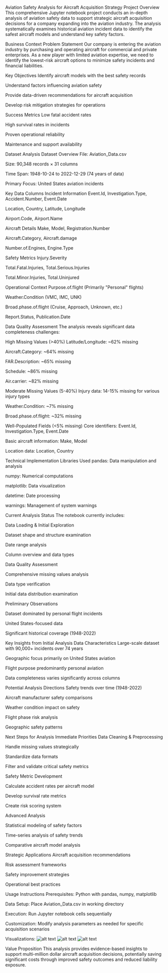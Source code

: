 Aviation Safety Analysis for Aircraft Acquisition Strategy
Project Overview
This comprehensive Jupyter notebook project conducts an in-depth analysis of aviation safety data to support strategic aircraft acquisition decisions for a company expanding into the aviation industry. The analysis systematically examines historical aviation incident data to identify the safest aircraft models and understand key safety factors.

Business Context
Problem Statement
Our company is entering the aviation industry by purchasing and operating aircraft for commercial and private enterprises. As a new player with limited aviation expertise, we need to identify the lowest-risk aircraft options to minimize safety incidents and financial liabilities.

Key Objectives
Identify aircraft models with the best safety records

Understand factors influencing aviation safety

Provide data-driven recommendations for aircraft acquisition

Develop risk mitigation strategies for operations

Success Metrics
Low fatal accident rates

High survival rates in incidents

Proven operational reliability

Maintenance and support availability

Dataset Analysis
Dataset Overview
File: Aviation_Data.csv

Size: 90,348 records × 31 columns

Time Span: 1948-10-24 to 2022-12-29 (74 years of data)

Primary Focus: United States aviation incidents

Key Data Columns
Incident Information
Event.Id, Investigation.Type, Accident.Number, Event.Date

Location, Country, Latitude, Longitude

Airport.Code, Airport.Name

Aircraft Details
Make, Model, Registration.Number

Aircraft.Category, Aircraft.damage

Number.of.Engines, Engine.Type

Safety Metrics
Injury.Severity

Total.Fatal.Injuries, Total.Serious.Injuries

Total.Minor.Injuries, Total.Uninjured

Operational Context
Purpose.of.flight (Primarily "Personal" flights)

Weather.Condition (VMC, IMC, UNK)

Broad.phase.of.flight (Cruise, Approach, Unknown, etc.)

Report.Status, Publication.Date

Data Quality Assessment
The analysis reveals significant data completeness challenges:

High Missing Values (>40%)
Latitude/Longitude: ~62% missing

Aircraft.Category: ~64% missing

FAR.Description: ~65% missing

Schedule: ~86% missing

Air.carrier: ~82% missing

Moderate Missing Values (5-40%)
Injury data: 14-15% missing for various injury types

Weather.Condition: ~7% missing

Broad.phase.of.flight: ~32% missing

Well-Populated Fields (<5% missing)
Core identifiers: Event.Id, Investigation.Type, Event.Date

Basic aircraft information: Make, Model

Location data: Location, Country

Technical Implementation
Libraries Used
pandas: Data manipulation and analysis

numpy: Numerical computations

matplotlib: Data visualization

datetime: Date processing

warnings: Management of system warnings

Current Analysis Status
The notebook currently includes:

Data Loading & Initial Exploration

Dataset shape and structure examination

Date range analysis

Column overview and data types

Data Quality Assessment

Comprehensive missing values analysis

Data type verification

Initial data distribution examination

Preliminary Observations

Dataset dominated by personal flight incidents

United States-focused data

Significant historical coverage (1948-2022)

Key Insights from Initial Analysis
Data Characteristics
Large-scale dataset with 90,000+ incidents over 74 years

Geographic focus primarily on United States aviation

Flight purpose predominantly personal aviation

Data completeness varies significantly across columns

Potential Analysis Directions
Safety trends over time (1948-2022)

Aircraft manufacturer safety comparisons

Weather condition impact on safety

Flight phase risk analysis

Geographic safety patterns

Next Steps for Analysis
Immediate Priorities
Data Cleaning & Preprocessing

Handle missing values strategically

Standardize data formats

Filter and validate critical safety metrics

Safety Metric Development

Calculate accident rates per aircraft model

Develop survival rate metrics

Create risk scoring system

Advanced Analysis

Statistical modeling of safety factors

Time-series analysis of safety trends

Comparative aircraft model analysis

Strategic Applications
Aircraft acquisition recommendations

Risk assessment frameworks

Safety improvement strategies

Operational best practices

Usage Instructions
Prerequisites: Python with pandas, numpy, matplotlib

Data Setup: Place Aviation_Data.csv in working directory

Execution: Run Jupyter notebook cells sequentially

Customization: Modify analysis parameters as needed for specific acquisition scenarios

Visualizations:
![alt text](image.png)
![alt text](image-1.png)
![alt text](image-2.png)

Value Proposition
This analysis provides evidence-based insights to support multi-million dollar aircraft acquisition decisions, potentially saving significant costs through improved safety outcomes and reduced liability exposure.
